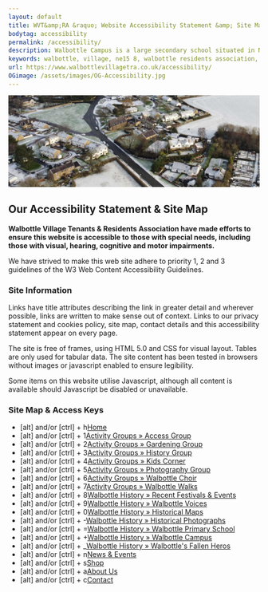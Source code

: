 ```yaml
---
layout: default
title: WVT&amp;RA &raquo; Website Accessibility Statement &amp; Site Map
bodytag: accessibility
permalink: /accessibility/
description: Walbottle Campus is a large secondary school situated in Newcastle, just east of Throckley and north of Walbottle. The school’s origins can be traced back to 1959.
keywords: walbottle, village, ne15 8, walbottle residents association, website, accessibility statement, sitemap, site map, website map
url: https://www.walbottlevillagetra.co.uk/accessibility/
OGimage: /assets/images/OG-Accessibility.jpg
---
```


<div class="container-fluid">
	<div class="row">
		<div class="mastImg">
			<img src="/assets/images/mastheadImg-home.jpg" class="img-responsive" alt="aerial view of Walbottle Village in winter"/>
		</div>
	</div> <!--/row -->
</div> <!-- /container-fluid -->
<div class="container-fluid groups"> <!-- container-fluid -->
	<div class="row"> <!-- row -->
		<div class="col-sm-1 col-xs-0"></div>
		<div class="col-sm-10 col-xs-12 mainPanel">
			<div class="row"> <!-- row -->
				<div class="col-xs-12">
			 		 <h2>Our Accessibility Statement &amp; Site Map</h2>
				</div>
				<div class="col-md-12 col-xs-12 siteMap">
					<p><strong>Walbottle Village Tenants &amp; Residents Association have made efforts to ensure this website is accessible to those with special needs, including those with visual, hearing, cognitive and motor impairments.</strong></p>
					<p>We have strived to make this web site adhere to priority 1, 2 and 3 guidelines of the W3 Web Content Accessibility Guidelines.</p>
					<h3>Site Information</h3>
					<p>Links have title attributes describing the link in greater detail and wherever possible, links are written to make sense out of context. Links to our privacy statement and cookies policy, site map, contact details and this accessibility statement appear on every page.</p>
					<p>The site is free of frames, using HTML 5.0 and CSS for visual layout. Tables are only used for tabular data. The site content has been tested in browsers without images or javascript enabled to ensure legibility.</p>
					<p>Some items on this website utilise Javascript, although all content is available should Javascript be disabled or unavailable.</p>
					<h3>Site Map &amp; Access Keys</h3>
					<ul>
						<li><span>[alt] and/or [ctrl] + h</span><a href="{{ '/' | relative_url}}" title="home page" target="_self" accessKey="h">Home</a></li>
						<li><span>[alt] and/or [ctrl] + 1</span><a href="{{'/actity_groups/access/' | relative_url}}" title="access Group" target="_self" accessKey="1">Activity Groups &raquo; Access Group</a></li>
						<li><span>[alt] and/or [ctrl] + 2</span><a href="{{'/actity_groups/gardening/' | relative_url}}" title="gardening group" target="_self" accessKey="2">Activity Groups &raquo; Gardening Group</a></li>
						<li><span>[alt] and/or [ctrl] + 3</span><a href="{{'/history/' | relative_url}}" title="history group" target="_self" class="ag-history" accessKey="3">Activity Groups &raquo; History Group</a></li>
						<li><span>[alt] and/or [ctrl] + 4</span><a href="{{'/actity_groups/kids-corner/' | relative_url}}" title="kids corner" target="_self" accessKey="4">Activity Groups &raquo; Kids Corner</a></li>
						<li><span>[alt] and/or [ctrl] + 5</span><a href="{{'/actity_groups/photography_group/' | relative_url}} " title="photography group" target="_self" accessKey="5">Activity Groups &raquo; Photography Group</a></li>
						<li><span>[alt] and/or [ctrl] + 6</span><a href="{{'/actity_groups/choir/' | relative_url}}" title="Walbottle choir group" target="_self" accessKey="6">Activity Groups &raquo; Walbottle Choir</a></li>
						<li><span>[alt] and/or [ctrl] + 7</span><a href="{{'/actity_groups/walbottle_walks/' | relative_url}}" title="Walbottle walks group" target="_self" accessKey="7">Activity Groups &raquo; Walbottle Walks</a></li>
						<li><span>[alt] and/or [ctrl] + 8</span><a href="{{'/history/festivals/' | relative_url}}" title="recent festivals and events in Walbottle" target="_self" accessKey="8">Walbottle History &raquo; Recent Festivals &amp; Events</a></li>
						<li><span>[alt] and/or [ctrl] + 9</span><a href="{{'/history/voices/' | relative_url}}" title="Walbottle Voices" target="_self" accessKey="9">Walbottle History &raquo; Walbottle Voices</a></li>
						<li><span>[alt] and/or [ctrl] + 0</span><a href="{{'/history/maps/' | relative_url}}" title="maps of Walbottle village" target="_self" accessKey="0">Walbottle History &raquo; Historical Maps</a></li>
						<li><span>[alt] and/or [ctrl] + -</span><a href="{{'/actity_groups/photography_group/' | relative_url}}" title="old photographs of Walbottle village" target="_self" accessKey="-">Walbottle History &raquo; Historical Photographs</a></li>
						<li><span>[alt] and/or [ctrl] + =</span><a href="{{'/history/schools/primary/' | relative_url}}" title="about Walbottle primary school" target="_self" accessKey="=">Walbottle History &raquo; Walbottle Primary School</a></li>
						<li><span>[alt] and/or [ctrl] + +</span><a href="{{'/history/schools/walbottle-campus/'|relative_url}}" title="about Walbottle campus" target="_self" accessKey="+">Walbottle History &raquo; Walbottle Campus</a></li>
						<li><span>[alt] and/or [ctrl] + _</span><a href="{{'/history/heros/'|relative_url}}" title="about Walbottle's fallen heros'" target="_self" class="h-heros" accessKey="_">Walbottle History &raquo; Walbottle's Fallen Heros</a></li>
						<li><span>[alt] and/or [ctrl] + n</span><a href="{{'/news/'|relative_url}}" title="latest news and events" target="_self" accesskey="n">News &amp; Events</a></li>
						<li><span>[alt] and/or [ctrl] + s</span><a href="{{'/shop/'|relative_url}}" title="online shop" target="_self" accesskey="s">Shop</a></li>
						<li><span>[alt] and/or [ctrl] + a</span><a href="{{'/about_us/'|relative_url}}" title="about WVT&R Association" target="_self" accesskey="a">About Us</a></li>
						<li><span>[alt] and/or [ctrl] + c</span><a href="{{'/contact/'|relative_url}}" title="contact WVT&R Association" target="_self" accesskey="c">Contact</a></li>
					</ul>
				</div>
	  		</div><!-- /row -->
		</div>
		<div class="col-sm-1 col-xs-0"></div>
	</div><!-- /row -->
</div><!-- /container-fluid -->
